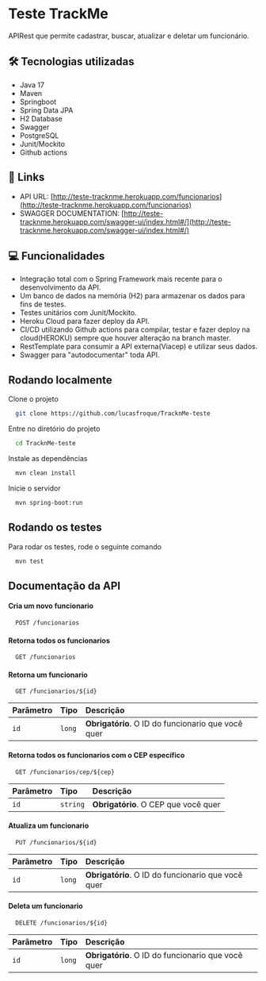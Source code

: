 
# Teste TrackMe

APIRest que permite cadastrar, buscar, atualizar e deletar um funcionário.


## 🛠 Tecnologias utilizadas

- Java 17
- Maven
- Springboot
- Spring Data JPA
- H2 Database
- Swagger
- PostgreSQL
- Junit/Mockito
- Github actions

## 🔗 Links
- API URL: [http://teste-tracknme.herokuapp.com/funcionarios](http://teste-tracknme.herokuapp.com/funcionarios)
- SWAGGER DOCUMENTATION: [http://teste-tracknme.herokuapp.com/swagger-ui/index.html#/](http://teste-tracknme.herokuapp.com/swagger-ui/index.html#/)

## 💻 Funcionalidades
- Integração total com o Spring Framework mais recente para o desenvolvimento da API.
- Um banco de dados na memória (H2) para armazenar os dados para fins de testes.
- Testes unitários com Junit/Mockito.
- Heroku Cloud para fazer deploy da API.
- CI/CD utilizando Github actions para compilar, testar e fazer deploy na cloud(HEROKU) sempre que houver alteração na branch master.
- RestTemplate para consumir a API externa(Viacep) e utilizar seus dados.
- Swagger para "autodocumentar" toda API.




## Rodando localmente

Clone o projeto

```bash
  git clone https://github.com/lucasfroque/TracknMe-teste
```

Entre no diretório do projeto

```bash
  cd TracknMe-teste
```

Instale as dependências

```bash
  mvn clean install
```

Inicie o servidor

```bash
  mvn spring-boot:run
```


## Rodando os testes

Para rodar os testes, rode o seguinte comando

```bash
  mvn test
```


## Documentação da API

#### Cria um novo funcionario

```http
  POST /funcionarios
```

#### Retorna todos os funcionarios

```http
  GET /funcionarios
```

#### Retorna um funcionario

```http
  GET /funcionarios/${id}
```

| Parâmetro   | Tipo       | Descrição                                   |
| :---------- | :--------- | :------------------------------------------ |
| `id`      | `long` | **Obrigatório**. O ID do funcionario que você quer |

#### Retorna todos os funcionarios com o CEP específico

```http
  GET /funcionarios/cep/${cep}
```

| Parâmetro   | Tipo       | Descrição                                   |
| :---------- | :--------- | :------------------------------------------ |
| `id`      | `string` | **Obrigatório**. O CEP que você quer |

#### Atualiza um funcionario

```http
  PUT /funcionarios/${id}
```

| Parâmetro   | Tipo       | Descrição                                   |
| :---------- | :--------- | :------------------------------------------ |
| `id`      | `long` | **Obrigatório**. O ID do funcionario que você quer |

#### Deleta um funcionario

```http
  DELETE /funcionarios/${id}
```

| Parâmetro   | Tipo       | Descrição                                   |
| :---------- | :--------- | :------------------------------------------ |
| `id`      | `long` | **Obrigatório**. O ID do funcionario que você quer |
